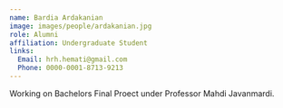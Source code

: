 ```yaml
---
name: Bardia Ardakanian
image: images/people/ardakanian.jpg
role: Alumni
affiliation: Undergraduate Student
links:
  Email: hrh.hemati@gmail.com
  Phone: 0000-0001-8713-9213
---
```


Working on Bachelors Final Proect under Professor Mahdi Javanmardi.

